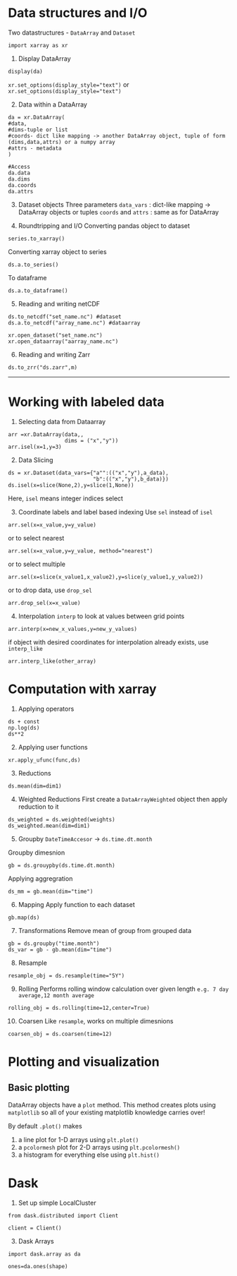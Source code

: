 # Data structures and I/O
Two datastructures - `DataArray` and `Dataset`
```
import xarray as xr
```
1. Display DataArray
```
display(da)
```
`xr.set_options(display_style="text")` or `xr.set_options(display_style="text")`

2. Data within a DataArray
```
da = xr.DataArray(
#data,
#dims-tuple or list
#coords- dict like mapping -> another DataArray object, tuple of form (dims,data,attrs) or a numpy array
#attrs - metadata
)

#Access
da.data
da.dims
da.coords
da.attrs
```

3. Dataset objects
Three parameters
`data_vars` : dict-like mapping -> DataArray objects or tuples
`coords`  and `attrs` : same as for DataArray

4. Roundtripping and I/O
Converting pandas object to dataset
```
series.to_xarray()
```
Converting xarray object to series
```
ds.a.to_series()
```
To dataframe
```
ds.a.to_dataframe()
```

5. Reading and writing netCDF
```
ds.to_netcdf("set_name.nc") #dataset
ds.a.to_netcdf("array_name.nc") #dataarray
```

```
xr.open_dataset("set_name.nc")
xr.open_dataarray("aarray_name.nc")
```

6. Reading and writing Zarr
```
ds.to_zrr("ds.zarr",m)
```
_____________________________________________________
# Working with labeled data
1. Selecting data from Dataarray
```
arr =xr.DataArray(data,,
				  dims = ("x","y"))
arr.isel(x=1,y=3)
```

2. Data Slicing
```
ds = xr.Dataset(data_vars={"a"":(("x","y"),a_data),
						   "b":(("x","y"),b_data)})
ds.isel(x=slice(None,2),y=slice(1,None))
```

Here, `isel` means integer indices select

3. Coordinate labels and label based indexing
Use `sel` instead of `isel`
```
arr.sel(x=x_value,y=y_value)
```
or to select nearest
```
arr.sel(x=x_value,y=y_value, method="nearest")
```
or to select multiple
```
arr.sel(x=slice(x_value1,x_value2),y=slice(y_value1,y_value2))
```
or to drop data, use `drop_sel`
```
arr.drop_sel(x=x_value)
```

4. Interpolation
`interp` to look at values between grid points 
```
arr.interp(x=new_x_values,y=new_y_values)
```
if object with desired coordinates for interpolation already exists, use `interp_like`

```
arr.interp_like(other_array)
```

# Computation with xarray
1. Applying operators
```
ds + const
np.log(ds)
ds**2
```
2. Applying user functions
```
xr.apply_ufunc(func,ds)
```

3. Reductions 
```
ds.mean(dim=dim1)
```

4. Weighted Reductions
First create a `DataArrayWeighted` object then apply reduction to it
```
ds_weighted = ds.weighted(weights)
ds_weighted.mean(dim=dim1)
```

5. Groupby
`DateTimeAccesor` -> `ds.time.dt.month`

Groupby dimesnion
```
gb = ds.grouypby(ds.time.dt.month)
```
Applying aggregration 
```
ds_mm = gb.mean(dim="time")
```

6. Mapping
Apply function to each dataset
```
gb.map(ds)
``` 
7. Transformations
Remove mean of group from grouped data 
```
gb = ds.groupby("time.month")
ds_var = gb - gb.mean(dim="time")
```

8. Resample 
```
resample_obj = ds.resample(time="5Y")
```

9. Rolling 
Performs rolling window calculation over given length `e.g. 7 day average,12 month average`
```
rolling_obj = ds.rolling(time=12,center=True)
```

10. Coarsen
Like `resample`, works on multiple dimesnions
```
coarsen_obj = ds.coarsen(time=12)
```

# Plotting and visualization
## Basic plotting

DataArray objects have a `plot` method. This method creates plots using `matplotlib` so all of your existing matplotlib knowledge carries over!

By default `.plot()` makes

1.  a line plot for 1-D arrays using `plt.plot()`
2.  a `pcolormesh` plot for 2-D arrays using `plt.pcolormesh()`
3.  a histogram for everything else using `plt.hist()`

# Dask
1. Set up simple LocalCluster
```
from dask.distributed import Client

client = Client()
```
3. Dask Arrays
```
import dask.array as da

ones=da.ones(shape)
```